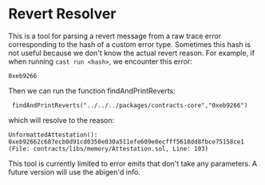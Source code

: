 # Revert Resolver

This is a tool for parsing a revert message from a raw trace error corresponding to the hash of a custom error type. Sometimes this hash is not useful because we don't know the actual revert reason. For example, if when running `cast run <hash>`, we encounter this error:

`0xeb9266`

Then we can run the function findAndPrintReverts:

` findAndPrintReverts("../../../packages/contracts-core","0xeb9266")`

which will resolve to the reason:

```
UnformattedAttestation(): 0xeb92662c687ecb0d91cd0350e030a511efe609e0ecfff5618dd8fbce75158ce1 (File: contracts/libs/memory/Attestation.sol, Line: 103)
```

This tool is currently limited to error emits that don't take any parameters. A future version will use the abigen'd info.
